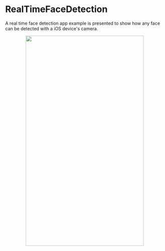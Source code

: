 # RealTimeFaceDetection
A real time face detection app example is presented to show how any face can be detected with a iOS device's camera.

<p align="center">
    <img src="https://github.com/mtuzer/RealTimeFaceDetection/blob/master/AppTrailer.gif" width="375" height="667" />
</p>
